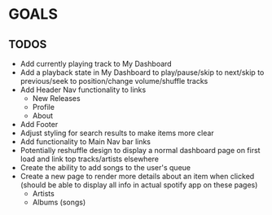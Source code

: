 # GOALS

## TODOS

- Add currently playing track to My Dashboard
- Add a playback state in My Dashboard to play/pause/skip to next/skip to previous/seek to position/change volume/shuffle tracks
- Add Header Nav functionality to links
  - New Releases
  - Profile
  - About
- Add Footer
- Adjust styling for search results to make items more clear
- Add functionality to Main Nav bar links
- Potentially reshuffle design to display a normal dashboard page on first load and link top tracks/artists elsewhere
- Create the ability to add songs to the user's queue
- Create a new page to render more details about an item when clicked (should be able to display all info in actual spotify app on these pages)
  - Artists
  - Albums (songs)
